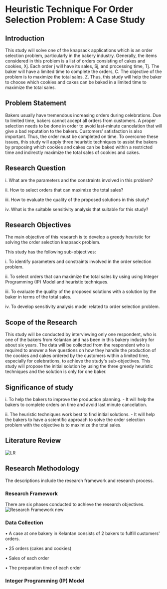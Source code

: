 # Heuristic Technique For Order Selection Problem: A Case Study

## Introduction

This study will solve one of the knapsack applications which is an order selection problem, particularly in the bakery industry. Generally, the items considered in this problem is a list of orders consisting of cakes and cookies, Xj. Each order j will have its sales, Sj, and processing time, Tj. The baker will have a limited time to complete the orders, C. The objective of the problem is to maximize the total sales, Z.  Thus, this study will help the baker to choose which cookies and cakes can be baked in a limited time to maximize the total sales.

## Problem Statement

Bakers usually have tremendous increasing orders during celebrations. Due to limited time, bakers cannot accept all orders from customers. A proper selection needs to be done in order to avoid last-minute cancelation that will give a bad reputation to the bakers. Customers’ satisfaction is also important. Thus, the order must be completed on time. To overcome these issues, this study will apply three heuristic techniques to assist the bakers by proposing which cookies and cakes can be baked within a restricted time and indirectly maximize the total sales of cookies and cakes.

## Research Question

i.	What are the parameters and the constraints involved in this problem?

ii.	How to select orders that can maximize the total sales?

iii.	How to evaluate the quality of the proposed solutions in this study?

iv. What is the suitable sensitivity analysis that suitable for this study?

## Research Objectives

The main objective of this research is to develop a greedy heuristic for solving the order selection knapsack problem.

This study has the following sub-objectives:

i.	To identify parameters and constraints involved in the order selection problem.

ii.	To select orders that can maximize the total sales by using using Integer Programming (IP) Model and heuristic techniques.

iii.  To evaluate the quality of the proposed solutions with a solution by the baker in terms of the total sales.

iv.	To develop sensitivity analysis model related to order selection problem.

## Scope of the Research

This study will be conducted by interviewing only one respondent, who is one of the bakers from Kelantan and has been in this bakery industry for about six years. The data will be collected from the respondent who is required to answer a few questions on how they handle the production of the cookies and cakes ordered by the customers within a limited time, especially for celebrations, to achieve the study's sub-objectives. This study will propose the initial solution by using the three greedy heuristic techniques and the solution is only for one baker.

## Significance of study

i.	To help the bakers to improve the production planning.
    - It will help the bakers to complete orders on time and avoid last minute cancelation.
    
ii.	The heuristic techniques work best to find initial solutions.
    - It will help the bakers to have a scientific approach to solve the order selection problem with the objective is to maximize the total sales.  

## Literature Review
![LR](https://user-images.githubusercontent.com/116338630/218298951-da050684-07ef-4731-bb42-a9fe4ef394f4.jpg)

## Research Methodology
The descriptions include the research framework and research process.

### Research Framework
There are six phases conducted to achieve the research objectives.
![Research Framework new](https://user-images.githubusercontent.com/116338630/218299282-c8281123-3423-4916-ab0d-60c31a7efbf2.jpg)

### Data Collection
•	A case at one bakery in Kelantan consists of 2 bakers to fulfill customers' orders.

•	25 orders (cakes and cookies)

•	Sales of each order

•	The preparation time of each order

### Integer Programming (IP) Model





